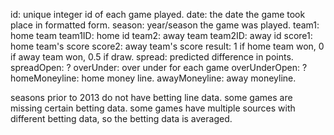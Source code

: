 id: unique integer id of each game played.
date: the date the game took place in formatted form.
season: year/season the game was played.
team1: home team
team1ID: home id
team2: away team
team2ID: away id
score1: home team's score
score2: away team's score
result: 1 if home team won, 0 if away team won, 0.5 if draw.
spread: predicted difference in points.
spreadOpen: ?
overUnder: over under for each game
overUnderOpen: ?
homeMoneyline: home money line.
awayMoneyline: away moneyline.


seasons prior to 2013 do not have betting line data.
some games are missing certain betting data.
some games have multiple sources with different betting data, so the betting data is averaged.